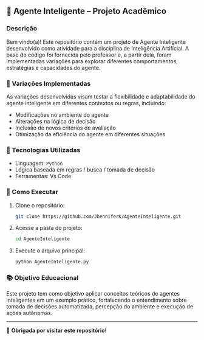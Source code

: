 ## 🧠 Agente Inteligente – Projeto Acadêmico

### Descrição

Bem vindo(a)! Este repositório contém um projeto de Agente Inteligente desenvolvido como atividade para a disciplina de Inteligência Artificial. A base do código foi fornecida pelo professor e, a partir dela, foram implementadas variações para explorar diferentes comportamentos, estratégias e capacidades do agente.

### 🔄 Variações Implementadas

As variações desenvolvidas visam testar a flexibilidade e adaptabilidade do agente inteligente em diferentes contextos ou regras, incluindo:

* Modificações no ambiente do agente
* Alterações na lógica de decisão
* Inclusão de novos critérios de avaliação
* Otimização da eficiência do agente em diferentes situações

### 🚀 Tecnologias Utilizadas

* Linguagem: `Python`
* Lógica baseada em regras / busca / tomada de decisão
* Ferramentas: Vs Code

### 📁 Como Executar

1. Clone o repositório:

   ```bash
   git clone https://github.com/JhenniferK/AgenteInteligente.git
   ```
2. Acesse a pasta do projeto:

   ```bash
   cd AgenteInteligente
   ```
3. Execute o arquivo principal:

   ```bash
   python AgenteInteligente.py
   ```

### 📚 Objetivo Educacional

Este projeto tem como objetivo aplicar conceitos teóricos de agentes inteligentes em um exemplo prático, fortalecendo o entendimento sobre tomada de decisões automatizada, percepção do ambiente e execução de ações autônomas.

---

🖤 **Obrigada por visitar este repositório!**
